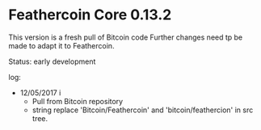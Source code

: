 Feathercoin Core 0.13.2
=======================

This version is a fresh pull of Bitcoin code
Further changes need tp be made to adapt it to Feathercoin.

Status: early development

log:
 - 12/05/2017 i
    - Pull from Bitcoin repository
    - string replace 'Bitcoin/Feathercoin' and 'bitcoin/feathercion' in src tree.
            
